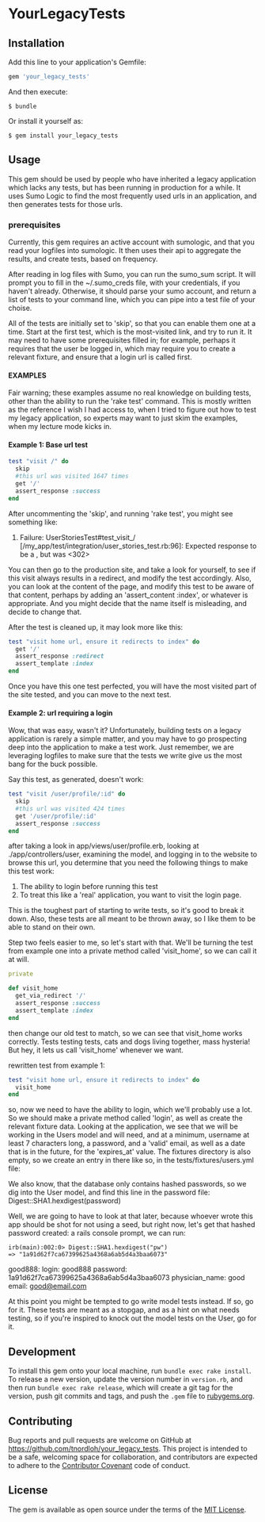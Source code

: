 # YourLegacyTests

## Installation

Add this line to your application's Gemfile:

```ruby
gem 'your_legacy_tests'
```

And then execute:

    $ bundle

Or install it yourself as:

    $ gem install your_legacy_tests

## Usage

This gem should be used by people who have inherited a legacy application which lacks any tests, but has been running in production for a while.  It uses Sumo Logic to find the most frequently used urls in an application, and then generates tests for those urls.

### prerequisites

Currently, this gem requires an active account with sumologic, and that you read your logfiles into sumologic.  It then uses their api to aggregate the results, and create tests, based on frequency.

After reading in log files with Sumo, you can run the sumo_sum script.  It will prompt you to fill in the ~/.sumo_creds file, with your credentials, if you haven't already.  Otherwise, it should parse your sumo account, and return a list of tests to your command line, which you can pipe into a test file of your choise.

All of the tests are initially set to 'skip', so that you can enable them one at a time. Start at the first test, which is the most-visited link, and try to run it.  It may need to have some prerequisites filled in; for example, perhaps it requires that the user be logged in, which may require you to create a relevant fixture, and ensure that a login url is called first.


#### EXAMPLES
Fair warning; these examples assume no real knowledge on building tests, other than the ability to run the 'rake test' command.  This is mostly written as the reference I wish I had access to, when I tried to figure out how to test my legacy application, so experts may want to just skim the examples, when my lecture mode kicks in.
#### Example 1:  Base url test

```ruby
test "visit /" do
  skip
  #this url was visited 1647 times
  get '/'
  assert_response :success
end
```

After uncommenting the 'skip', and running 'rake test', you might see something like:
  1) Failure:
  UserStoriesTest#test_visit_/ [/my_app/test/integration/user_stories_test.rb:96]:
  Expected response to be a <success>, but was <302>

You can then go to the production site, and take a look for yourself, to see if this visit always results in a redirect, and modify the test accordingly.  Also, you can look at the content of the page, and modify this test to be aware of that content, perhaps by adding an 'assert_content :index', or whatever is appropriate.  And you might decide that the name itself is misleading, and decide to change that.

After the test is cleaned up, it may look more like this:

```ruby
test "visit home url, ensure it redirects to index" do
  get '/'
  assert_response :redirect 
  assert_template :index
end
```

Once you have this one test perfected, you will have the most visited part of the site tested, and you can move to the next test.  

#### Example 2: url requiring a login
Wow, that was easy, wasn't it?  Unfortunately, building tests on a legacy application is rarely a simple matter, and you may have to go prospecting deep into the application to make a test work.  Just remember, we are leveraging logfiles to make sure that the tests we write give us the most bang for the buck possible.

Say this test, as generated, doesn't work:
```ruby
test "visit /user/profile/:id" do
  skip
  #this url was visited 424 times
  get '/user/profile/:id'
  assert_response :success
end
```

after taking a look in app/views/user/profile.erb, looking at ./app/controllers/user, examining the model, and logging in to the website to browse this url, you determine that you need the following things to make this test work:
1. The ability to login before running this test
2. To treat this like a 'real' application, you want to visit the login page.

This is the toughest part of starting to write tests, so it's good to break it down.  Also, these tests are all meant to be thrown away, so I like them to be able to stand on their own.

Step two feels easier to me, so let's start with that.  We'll be turning the test from example one into a private method called 'visit_home', so we can call it at will.  

```ruby
private

def visit_home
  get_via_redirect '/'
  assert_response :success
  assert_template :index
end
```

then change our old test to match, so we can see that visit_home works correctly.  Tests testing tests, cats and dogs living together, mass hysteria!  But hey, it lets us call 'visit_home' whenever we want.

rewritten test from example 1:

```ruby
test "visit home url, ensure it redirects to index" do
  visit_home
end
```

so, now we need to have the ability to login, which we'll probably use a lot.  So we should make a private method called 'login', as well as create the relevant fixture data.  Looking at the application, we see that we will be working in the Users model and will need, and at a minimum, username at least 7 characters long, a password, and a 'valid' email, as well as a date that is in the future, for the 'expires_at' value.  The fixtures directory is also empty, so we create an entry in there like so, in the tests/fixtures/users.yml file:

We also know, that the database only contains hashed passwords, so we dig into the User model, and find this line in the password file:
Digest::SHA1.hexdigest(password)

Well, we are going to have to look at that later, because whoever wrote this app should be shot for not using a seed, but right now, let's get that hashed password created:
a rails console prompt, we can run:

    irb(main):002:0> Digest::SHA1.hexdigest("pw")
    => "1a91d62f7ca67399625a4368a6ab5d4a3baa6073"


good888:
  login: good888
  password: 1a91d62f7ca67399625a4368a6ab5d4a3baa6073
  physician_name: good
  email: good@email.com



At this point you might be tempted to go write model tests instead.  If so, go for it.  These tests are meant as a stopgap, and as a hint on what needs testing, so if you're inspired to knock out the model tests on the User, go for it.
## Development

To install this gem onto your local machine, run `bundle exec rake install`. To release a new version, update the version number in `version.rb`, and then run `bundle exec rake release`, which will create a git tag for the version, push git commits and tags, and push the `.gem` file to [rubygems.org](https://rubygems.org).

## Contributing

Bug reports and pull requests are welcome on GitHub at https://github.com/tnordloh/your_legacy_tests. This project is intended to be a safe, welcoming space for collaboration, and contributors are expected to adhere to the [Contributor Covenant](contributor-covenant.org) code of conduct.


## License

The gem is available as open source under the terms of the [MIT License](http://opensource.org/licenses/MIT).

